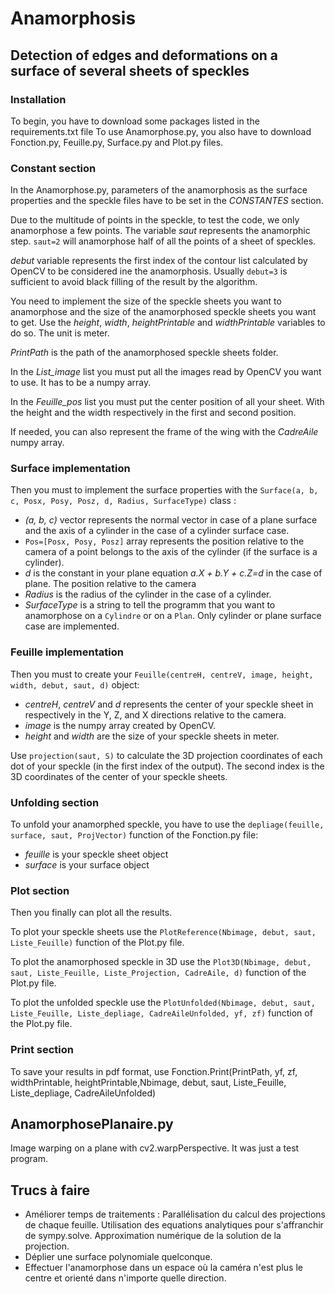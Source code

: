 # Anamorphosis

## Detection of edges and deformations on a surface of several sheets of speckles

### Installation
To begin, you have to download some packages listed in the requirements.txt file
To use Anamorphose.py, you also have to download Fonction.py, Feuille.py, Surface.py and Plot.py files.

### Constant section

In the Anamorphose.py, parameters of the anamorphosis as the surface properties and the speckle files have to be set in the *CONSTANTES* section.

Due to the multitude of points in the speckle, to test the code, we only anamorphose a few points. The variable *saut* represents the anamorphic step. `saut=2` will anamorphose half of all the points of a sheet of speckles.

*debut* variable represents the first index of the contour list calculated by OpenCV to be considered ine the anamorphosis. Usually `debut=3` is sufficient to avoid black filling of the result by the algorithm.

You need to implement the size of the speckle sheets you want to anamorphose and the size of the anamorphosed speckle sheets you want to get. Use the *height*, *width*, *heightPrintable* and *widthPrintable* variables to do so. The unit is meter.

*PrintPath* is the path of the anamorphosed speckle sheets folder.

In the *List_image* list you must put all the images read by OpenCV you want to use. It has to be a numpy array.

In the *Feuille_pos* list you must put the center position of all your sheet. With the height and the width respectively in the first and second position.

If needed, you can also represent the frame of the wing with the *CadreAile* numpy array.

### Surface implementation

Then you must to implement the surface properties with the `Surface(a, b, c, Posx, Posy, Posz, d, Radius, SurfaceType)` class :
- *(a, b, c)* vector represents the normal vector in case of a plane surface and the axis of a cylinder in the case of a cylinder surface case.
- `Pos=[Posx, Posy, Posz]` array represents the position relative to the camera of a point belongs to the axis of the cylinder (if the surface is a cylinder).
-  *d* is the constant in your plane equation *a.X + b.Y + c.Z=d* in the case of plane. The position relative to the camera
-  *Radius* is the radius of the cylinder in the case of a cylinder.
-  *SurfaceType* is a string to tell the programm that you want to anamorphose on a `Cylindre` or on a `Plan`. Only cylinder or plane surface case are implemented.

### Feuille implementation

Then you must to create your `Feuille(centreH, centreV, image, height, width, debut, saut, d)` object:
- *centreH*, *centreV* and *d* represents the center of your speckle sheet in respectively in the Y, Z, and X directions relative to the camera.
- *image* is the numpy array created by OpenCV.
- *height* and *width* are the size of your speckle sheets in meter.

Use `projection(saut, S)` to calculate the 3D projection coordinates of each dot of your speckle (in the first index of the output). The second index is the 3D coordinates of the center of your speckle sheets.

### Unfolding section

To unfold your anamorphed speckle, you have to use the `depliage(feuille, surface, saut, ProjVector)` function of the Fonction.py file:
- *feuille* is your speckle sheet object 
- *surface* is your surface object

### Plot section

Then you finally can plot all the results.

To plot your speckle sheets use the `PlotReference(Nbimage, debut, saut, Liste_Feuille)` function of the Plot.py file.

To plot the anamorphosed speckle in 3D use the `Plot3D(Nbimage, debut, saut, Liste_Feuille, Liste_Projection, CadreAile, d)` function of the Plot.py file.

To plot the unfolded speckle use the `PlotUnfolded(Nbimage, debut, saut, Liste_Feuille, Liste_depliage, CadreAileUnfolded, yf, zf)` function of the Plot.py file.

### Print section

To save your results in pdf format, use Fonction.Print(PrintPath, yf, zf, widthPrintable, heightPrintable,Nbimage, debut, saut, Liste_Feuille, Liste_depliage, CadreAileUnfolded)

## AnamorphosePlanaire.py

Image warping on a plane with cv2.warpPerspective.
It was just a test program.

## Trucs à faire

- Améliorer temps de traitements : Parallélisation du calcul des projections de chaque feuille.
                                   Utilisation des equations analytiques pour s'affranchir de sympy.solve.
                                   Approximation numérique de la solution de la projection.
- Déplier une surface polynomiale quelconque.
- Effectuer l'anamorphose dans un espace où la caméra n'est plus le centre et orienté dans n'importe quelle direction.
